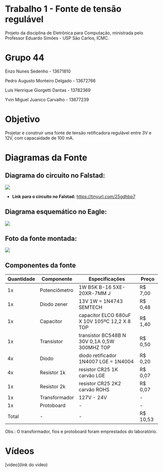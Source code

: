 # Trabalho 1 - Fonte de tensão regulável
Projeto da disciplina de Eletrônica para Computação, ministrada pelo Professor Eduardo Simões - USP São Carlos, ICMC.


# Grupo 44
Enzo Nunes Sedenho - 13671810

Pedro Augusto Monteiro Delgado - 13672766

Luis Henrique Giorgetti Dantas - 13782369

Yvin Miguel Juanico Carvalho - 13677239

# Objetivo
Projetar e construir uma fonte de tensão retificadora regulável entre 3V e 12V, com capacaidade de 100 mA.  

# Diagramas da Fonte


## Diagrama do circuito no Falstad:

<img src="https://i.imgur.com/sxx5Zxy.png">

* **Link para o circuito no Falstad:** https://tinyurl.com/25gdhbp7


## Diagrama esquemático no Eagle:

<img src="https://i.imgur.com/pnylql7.jpg">


## Foto da fonte montada:

<img src="https://i.imgur.com/qI4lcMk.jpg">


## Componentes da fonte

|  Quantidade  |  Componente  |  Especificações  |  Preço  |
|---|---|---|---|
| 1x | Potenciômetro | 1W B5K B-16 5XE-20XR-7MM J | R$ 7,00 |
| 1x | Diodo zener | 13V 1W = 1N4743 SEMTECH | R$ 0,48 |
| 1x | Capacitor | capacitor ELCO 680uF X 10V 105ºC 12,2 X 8 TOP | R$ 1,40 |
| 1x | Transistor | transistor BC548B N 30V 0,1A 0,5W 300MHZ TOP | R$ 0,50 |
| 4x | Diodo | diodo retificador 1N4007 LGE = 1N4004 | R$ 0,20 |
| 4x | Resistor 1k | resistor CR25 1K carvão LGE | R$ 0,07 |
| 1x | Resistor 2k | resistor CR25 2K2 carvão ROHS | R$ 0,07 |
| 1x | Transformador | 127V - 24V | - |
| 1x | Protoboard | - | - |
| Total | - | - | R$ 10,53 |

Obs.: O transformador, fios e protoboard foram emprestados do laboratório.


# Vídeos 
[video](link do video)
